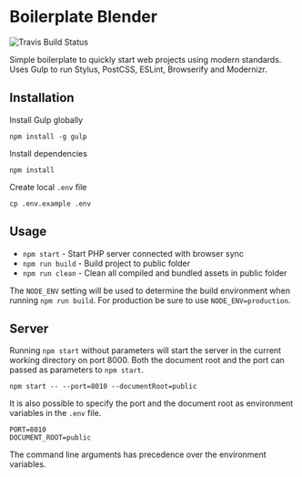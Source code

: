 
# Boilerplate Blender

![Travis Build Status](https://travis-ci.org/ardentic/boilerplate-blender.svg?branch=master)

Simple boilerplate to quickly start web projects using modern standards. Uses Gulp to run Stylus, PostCSS, ESLint, Browserify and Modernizr.

## Installation

Install Gulp globally
```
npm install -g gulp
```

Install dependencies
```
npm install
```

Create local `.env` file
```
cp .env.example .env
```

## Usage

* `npm start` - Start PHP server connected with browser sync
* `npm run build` - Build project to public folder
* `npm run clean` - Clean all compiled and bundled assets in public folder

The `NODE_ENV` setting will be used to determine the build environment when running `npm run build`. For production be sure to use `NODE_ENV=production`.

## Server

Running `npm start` without parameters will start the server in the current working directory on port 8000. Both the document root and the port can passed as parameters to `npm start`.

```
npm start -- --port=8010 --documentRoot=public
```

It is also possible to specify the port and the document root as environment variables in the `.env` file.

```
PORT=8010
DOCUMENT_ROOT=public
```

The command line arguments has precedence over the environment variables.
